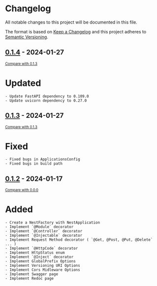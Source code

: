 # Changelog

All notable changes to this project will be documented in this file.

The format is based on [Keep a Changelog](http://keepachangelog.com/en/1.0.0/)
and this project adheres to [Semantic Versioning](http://semver.org/spec/v2.0.0.html).

## [0.1.4]() - 2024-01-27

<small>[Compare with 0.1.3](https://github.com/nestpy/nest/compare/v0.1.3...v0.1.4)</small>

# Updated

    - Update FastAPI dependency to 0.109.0
    - Update uvicorn dependency to 0.27.0

## [0.1.3]() - 2024-01-27

<small>[Compare with 0.1.3](https://github.com/nestpy/nest/compare/v0.1.2...v0.1.3)</small>

# Fixed

    - Fixed bugs in ApplicationsConfig
    - Fixed bugs in build path

## [0.1.2]() - 2024-01-17

<small>[Compare with 0.0.0](https://github.com/nestpy/nest/compare/v0.1.2...v0.0.0)</small>

# Added

    - Create a NestFactory with NestApplication
    - Implement `@Module` decorator
    - Implement `@Controller` decorator
    - Implement `@Injectable` decorator
    - Implement Request Method decorator ( `@Get, @Post, @Put, @Delete` ... )
    - Implement `@HttpCode` decorator
    - Implement HttpStatus enum
    - Implement `@Inject` decorator
    - Implement GlobalPrefix Options
    - Implement Versioning URI Options
    - Implement Cors Midleware Options
    - Implement Swagger page
    - Implement Redoc page
